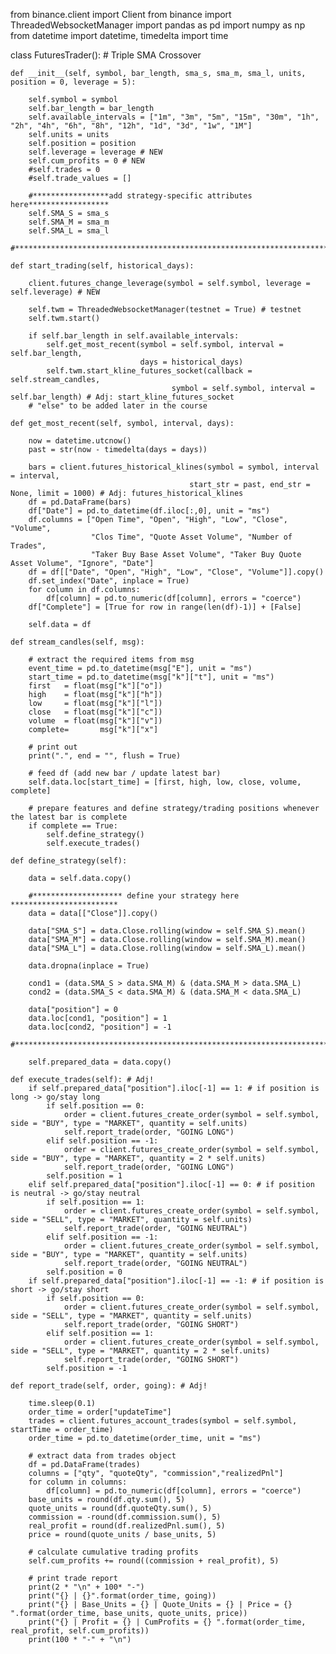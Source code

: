 


from binance.client import Client
from binance import ThreadedWebsocketManager
import pandas as pd
import numpy as np
from datetime import datetime, timedelta
import time



class FuturesTrader():  # Triple SMA Crossover
    
    def __init__(self, symbol, bar_length, sma_s, sma_m, sma_l, units, position = 0, leverage = 5):
        
        self.symbol = symbol
        self.bar_length = bar_length
        self.available_intervals = ["1m", "3m", "5m", "15m", "30m", "1h", "2h", "4h", "6h", "8h", "12h", "1d", "3d", "1w", "1M"]
        self.units = units
        self.position = position
        self.leverage = leverage # NEW
        self.cum_profits = 0 # NEW
        #self.trades = 0 
        #self.trade_values = []
        
        #*****************add strategy-specific attributes here******************
        self.SMA_S = sma_s
        self.SMA_M = sma_m
        self.SMA_L = sma_l
        #************************************************************************
    
    def start_trading(self, historical_days):
        
        client.futures_change_leverage(symbol = self.symbol, leverage = self.leverage) # NEW
        
        self.twm = ThreadedWebsocketManager(testnet = True) # testnet
        self.twm.start()
        
        if self.bar_length in self.available_intervals:
            self.get_most_recent(symbol = self.symbol, interval = self.bar_length,
                                 days = historical_days)
            self.twm.start_kline_futures_socket(callback = self.stream_candles,
                                        symbol = self.symbol, interval = self.bar_length) # Adj: start_kline_futures_socket
        # "else" to be added later in the course 
    
    def get_most_recent(self, symbol, interval, days):
    
        now = datetime.utcnow()
        past = str(now - timedelta(days = days))
    
        bars = client.futures_historical_klines(symbol = symbol, interval = interval,
                                            start_str = past, end_str = None, limit = 1000) # Adj: futures_historical_klines
        df = pd.DataFrame(bars)
        df["Date"] = pd.to_datetime(df.iloc[:,0], unit = "ms")
        df.columns = ["Open Time", "Open", "High", "Low", "Close", "Volume",
                      "Clos Time", "Quote Asset Volume", "Number of Trades",
                      "Taker Buy Base Asset Volume", "Taker Buy Quote Asset Volume", "Ignore", "Date"]
        df = df[["Date", "Open", "High", "Low", "Close", "Volume"]].copy()
        df.set_index("Date", inplace = True)
        for column in df.columns:
            df[column] = pd.to_numeric(df[column], errors = "coerce")
        df["Complete"] = [True for row in range(len(df)-1)] + [False]
        
        self.data = df
    
    def stream_candles(self, msg):
        
        # extract the required items from msg
        event_time = pd.to_datetime(msg["E"], unit = "ms")
        start_time = pd.to_datetime(msg["k"]["t"], unit = "ms")
        first   = float(msg["k"]["o"])
        high    = float(msg["k"]["h"])
        low     = float(msg["k"]["l"])
        close   = float(msg["k"]["c"])
        volume  = float(msg["k"]["v"])
        complete=       msg["k"]["x"]
        
        # print out
        print(".", end = "", flush = True) 
    
        # feed df (add new bar / update latest bar)
        self.data.loc[start_time] = [first, high, low, close, volume, complete]
        
        # prepare features and define strategy/trading positions whenever the latest bar is complete
        if complete == True:
            self.define_strategy()
            self.execute_trades()
        
    def define_strategy(self):
        
        data = self.data.copy()
        
        #******************** define your strategy here ************************
        data = data[["Close"]].copy()
        
        data["SMA_S"] = data.Close.rolling(window = self.SMA_S).mean()
        data["SMA_M"] = data.Close.rolling(window = self.SMA_M).mean()
        data["SMA_L"] = data.Close.rolling(window = self.SMA_L).mean()
        
        data.dropna(inplace = True)
                
        cond1 = (data.SMA_S > data.SMA_M) & (data.SMA_M > data.SMA_L)
        cond2 = (data.SMA_S < data.SMA_M) & (data.SMA_M < data.SMA_L)
        
        data["position"] = 0
        data.loc[cond1, "position"] = 1
        data.loc[cond2, "position"] = -1
        #***********************************************************************
        
        self.prepared_data = data.copy()
    
    def execute_trades(self): # Adj! 
        if self.prepared_data["position"].iloc[-1] == 1: # if position is long -> go/stay long
            if self.position == 0:
                order = client.futures_create_order(symbol = self.symbol, side = "BUY", type = "MARKET", quantity = self.units)
                self.report_trade(order, "GOING LONG")  
            elif self.position == -1:
                order = client.futures_create_order(symbol = self.symbol, side = "BUY", type = "MARKET", quantity = 2 * self.units)
                self.report_trade(order, "GOING LONG")
            self.position = 1
        elif self.prepared_data["position"].iloc[-1] == 0: # if position is neutral -> go/stay neutral
            if self.position == 1:
                order = client.futures_create_order(symbol = self.symbol, side = "SELL", type = "MARKET", quantity = self.units)
                self.report_trade(order, "GOING NEUTRAL") 
            elif self.position == -1:
                order = client.futures_create_order(symbol = self.symbol, side = "BUY", type = "MARKET", quantity = self.units)
                self.report_trade(order, "GOING NEUTRAL")
            self.position = 0
        if self.prepared_data["position"].iloc[-1] == -1: # if position is short -> go/stay short
            if self.position == 0:
                order = client.futures_create_order(symbol = self.symbol, side = "SELL", type = "MARKET", quantity = self.units)
                self.report_trade(order, "GOING SHORT") 
            elif self.position == 1:
                order = client.futures_create_order(symbol = self.symbol, side = "SELL", type = "MARKET", quantity = 2 * self.units)
                self.report_trade(order, "GOING SHORT")
            self.position = -1
    
    def report_trade(self, order, going): # Adj!
        
        time.sleep(0.1)
        order_time = order["updateTime"]
        trades = client.futures_account_trades(symbol = self.symbol, startTime = order_time)
        order_time = pd.to_datetime(order_time, unit = "ms")
        
        # extract data from trades object
        df = pd.DataFrame(trades)
        columns = ["qty", "quoteQty", "commission","realizedPnl"]
        for column in columns:
            df[column] = pd.to_numeric(df[column], errors = "coerce")
        base_units = round(df.qty.sum(), 5)
        quote_units = round(df.quoteQty.sum(), 5)
        commission = -round(df.commission.sum(), 5)
        real_profit = round(df.realizedPnl.sum(), 5)
        price = round(quote_units / base_units, 5)
        
        # calculate cumulative trading profits
        self.cum_profits += round((commission + real_profit), 5)
        
        # print trade report
        print(2 * "\n" + 100* "-")
        print("{} | {}".format(order_time, going)) 
        print("{} | Base_Units = {} | Quote_Units = {} | Price = {} ".format(order_time, base_units, quote_units, price))
        print("{} | Profit = {} | CumProfits = {} ".format(order_time, real_profit, self.cum_profits))
        print(100 * "-" + "\n")
